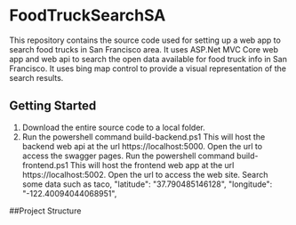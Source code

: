 # FoodTruckSearchSA
This repository contains the source code used for setting up a web app to search food trucks in San Francisco area. It uses ASP.Net MVC Core web app and web api to search the open data available for food truck info in San Francisco. It uses bing map control to provide a visual representation of the search results. 



## Getting Started
1. Download the entire source code to a local folder. 
2. Run the powershell command build-backend.ps1
This will host the backend web api at the url https://localhost:5000. Open the url to access the swagger pages.
Run the powershell command build-frontend.ps1
This will host the frontend web app at the url https://localhost:5002. Open the url to access the web site.
Search some data such as taco, "latitude": "37.790485146128",   "longitude": "-122.40094044068951",

##Project Structure


